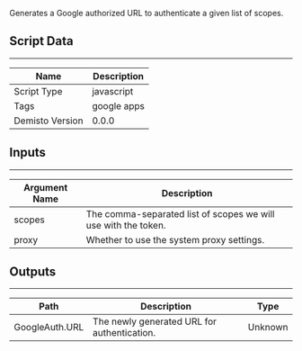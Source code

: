 Generates a Google authorized URL to authenticate a given list of scopes.

## Script Data
---

| **Name** | **Description** |
| --- | --- |
| Script Type | javascript |
| Tags | google apps |
| Demisto Version | 0.0.0 |

## Inputs
---

| **Argument Name** | **Description** |
| --- | --- |
| scopes | The comma-separated list of scopes we will use with the token. |
| proxy | Whether to use the system proxy settings. |

## Outputs
---

| **Path** | **Description** | **Type** |
| --- | --- | --- |
| GoogleAuth.URL | The newly generated URL for authentication. | Unknown |
